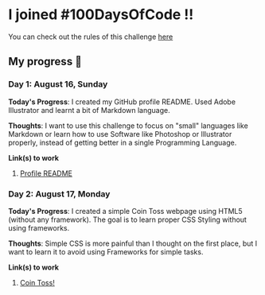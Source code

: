 # I joined #100DaysOfCode !!
You can check out the rules of this challenge [here](rules.md)

## My progress :notebook:
### Day 1: August 16, Sunday

**Today's Progress**: I created my GitHub profile README. Used Adobe Illustrator and learnt a bit of Markdown language. 

**Thoughts**: I want to use this challenge to focus on "small" languages like Markdown or learn how to use Software like Photoshop or Illustrator properly, instead of getting better in a single Programming Language. 

**Link(s) to work**
1. [Profile README](https://github.com/ikerUrle)

### Day 2: August 17, Monday 

**Today's Progress**: I created a simple Coin Toss webpage using HTML5 (without any framework). The goal is to learn proper CSS Styling without using frameworks. 

**Thoughts**: Simple CSS is more painful than I thought on the first place, but I want to learn it to avoid using Frameworks for simple tasks.

**Link(s) to work**
1. [Coin Toss!](https://codepen.io/ikerUrle/pen/mdPPZza)
